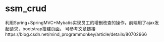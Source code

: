 # ssm_crud
利用Spring+SpringMVC+Mybatis实现员工的增删改查的操作，前端用了ajax发起请求，bootstrap搭建页面。
可参考文章链接https://blog.csdn.net/mind_programmonkey/article/details/80702966
